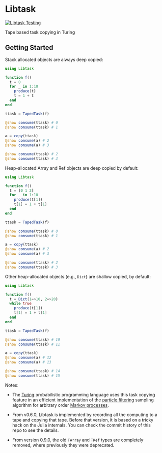 # Libtask

[![Libtask Testing](https://github.com/TuringLang/Libtask.jl/workflows/Libtask%20Testing/badge.svg)](https://github.com/TuringLang/Libtask.jl/actions?branch=master)

Tape based task copying in Turing

## Getting Started

Stack allocated objects are always deep copied:

```julia
using Libtask

function f()
  t = 0
  for _ in 1:10
    produce(t)
    t = 1 + t
  end
end

ttask = TapedTask(f)

@show consume(ttask) # 0
@show consume(ttask) # 1

a = copy(ttask)
@show consume(a) # 2
@show consume(a) # 3

@show consume(ttask) # 2
@show consume(ttask) # 3
```

Heap-allocated Array and Ref objects are deep copied by default:

```julia
using Libtask

function f()
  t = [0 1 2]
  for _ in 1:10
    produce(t[1])
    t[1] = 1 + t[1]
  end
end

ttask = TapedTask(f)

@show consume(ttask) # 0
@show consume(ttask) # 1

a = copy(ttask)
@show consume(a) # 2
@show consume(a) # 3

@show consume(ttask) # 2
@show consume(ttask) # 3
```

Other heap-allocated objects (e.g., `Dict`) are shallow copied, by default:

```julia
using Libtask

function f()
  t = Dict(1=>10, 2=>20)
  while true
    produce(t[1])
    t[1] = 1 + t[1]
  end
end

ttask = TapedTask(f)

@show consume(ttask) # 10
@show consume(ttask) # 11

a = copy(ttask)
@show consume(a) # 12
@show consume(a) # 13

@show consume(ttask) # 14
@show consume(ttask) # 15
```

Notes:

- The [Turing](https://github.com/TuringLang/Turing.jl) probabilistic
  programming language uses this task copying feature in an efficient
  implementation of the [particle
  filtering](https://en.wikipedia.org/wiki/Particle_filter) sampling
  algorithm for arbitrary order [Markov
  processes](https://en.wikipedia.org/wiki/Markov_model#Hidden_Markov_model).

- From v0.6.0, Libtask is implemented by recording all the computing
  to a tape and copying that tape. Before that version, it is based on
  a tricky hack on the Julia internals. You can check the commit
  history of this repo to see the details.

- From version 0.9.0, the old `TArray` and `TRef` types are completely removed, where previously they were deprecated.